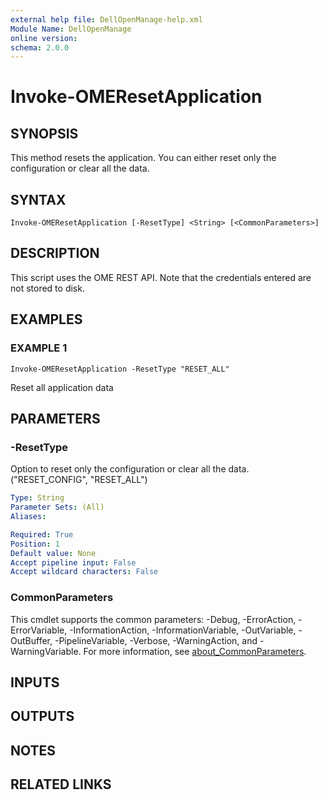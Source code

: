```yaml
---
external help file: DellOpenManage-help.xml
Module Name: DellOpenManage
online version:
schema: 2.0.0
---
```


# Invoke-OMEResetApplication

## SYNOPSIS
This method resets the application.
You can either reset only the configuration or clear all the data.

## SYNTAX

```
Invoke-OMEResetApplication [-ResetType] <String> [<CommonParameters>]
```

## DESCRIPTION
This script uses the OME REST API.
Note that the credentials entered are not stored to disk.

## EXAMPLES

### EXAMPLE 1
```
Invoke-OMEResetApplication -ResetType "RESET_ALL"
```

Reset all application data

## PARAMETERS

### -ResetType
Option to reset only the configuration or clear all the data.
("RESET_CONFIG", "RESET_ALL")

```yaml
Type: String
Parameter Sets: (All)
Aliases:

Required: True
Position: 1
Default value: None
Accept pipeline input: False
Accept wildcard characters: False
```

### CommonParameters
This cmdlet supports the common parameters: -Debug, -ErrorAction, -ErrorVariable, -InformationAction, -InformationVariable, -OutVariable, -OutBuffer, -PipelineVariable, -Verbose, -WarningAction, and -WarningVariable. For more information, see [about_CommonParameters](http://go.microsoft.com/fwlink/?LinkID=113216).

## INPUTS

## OUTPUTS

## NOTES

## RELATED LINKS
